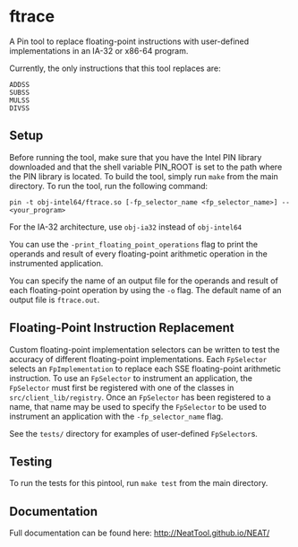 ftrace
======

A Pin tool to replace floating-point instructions with user-defined
implementations in an IA-32 or x86-64 program.

Currently, the only instructions that this tool replaces are:

    ADDSS
    SUBSS
    MULSS
    DIVSS


Setup
-----

Before running the tool, make sure that you have the Intel PIN library
downloaded and that the shell variable PIN_ROOT is set to the path where the PIN
library is located.  To build the tool, simply run `make` from the main
directory.  To run the tool, run the following command:

    pin -t obj-intel64/ftrace.so [-fp_selector_name <fp_selector_name>] -- <your_program>

For the IA-32 architecture, use `obj-ia32` instead of `obj-intel64`

You can use the `-print_floating_point_operations` flag to print the operands
and result of every floating-point arithmetic operation in the instrumented
application.

You can specify the name of an output file for the operands and result of each
floating-point operation by using the `-o` flag. The default name of an output
file is `ftrace.out`.

Floating-Point Instruction Replacement
--------------------------------------

Custom floating-point implementation selectors can be written to test the
accuracy of different floating-point implementations. Each `FpSelector` selects
an `FpImplementation` to replace each SSE floating-point arithmetic instruction.
To use an `FpSelector` to instrument an application, the `FpSelector` must first
be registered with one of the classes in `src/client_lib/registry`.  Once an
`FpSelector` has been registered to a name, that name may be used to specify the
`FpSelector` to be used to instrument an application with the
`-fp_selector_name` flag.

See the `tests/` directory for examples of user-defined `FpSelector`s.

Testing
-------

To run the tests for this pintool, run `make test` from the main directory.

Documentation
-------------

Full documentation can be found here: http://NeatTool.github.io/NEAT/
